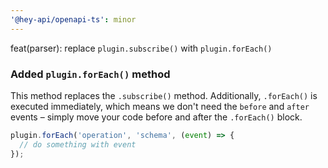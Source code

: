 ```yaml
---
'@hey-api/openapi-ts': minor
---
```


feat(parser): replace `plugin.subscribe()` with `plugin.forEach()`

### Added `plugin.forEach()` method

This method replaces the `.subscribe()` method. Additionally, `.forEach()` is executed immediately, which means we don't need the `before` and `after` events – simply move your code before and after the `.forEach()` block.

```ts
plugin.forEach('operation', 'schema', (event) => {
  // do something with event
});
```

